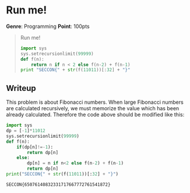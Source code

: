 # Run me!
__Genre__: Programming
__Point__: 100pts

> Run me!
> ```py
> import sys
> sys.setrecursionlimit(99999)
> def f(n):
>     return n if n < 2 else f(n-2) + f(n-1)
> print "SECCON{" + str(f(11011))[:32] + "}"
> ```

## Writeup
This problem is about Fibonacci numbers.
When large Fibonacci numbers are calculated recursively, we must memorize the value which has been already calculated.
Therefore the code above should be modified like this:
```py
import sys
dp = [-1]*11012
sys.setrecursionlimit(99999)
def f(n):
    if(dp[n]!=-1):
        return dp[n]
    else:
        dp[n] = n if n<2 else f(n-2) + f(n-1)
        return dp[n]
print("SECCON{" + str(f(11011))[:32] + "}")
```

```
SECCON{65076140832331717667772761541872}
```
